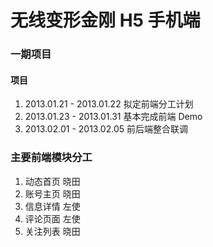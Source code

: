 无线变形金刚 H5 手机端
===================

### 一期项目
#### 项目 
1. 2013.01.21 - 2013.01.22 拟定前端分工计划
2. 2013.01.23 - 2013.01.31 基本完成前端 Demo
3. 2013.02.01 - 2013.02.05 前后端整合联调

### 主要前端模块分工
1. 动态首页 晓田
2. 账号主页 晓田
3. 信息详情 左使
4. 评论页面 左使
5. 关注列表 晓田